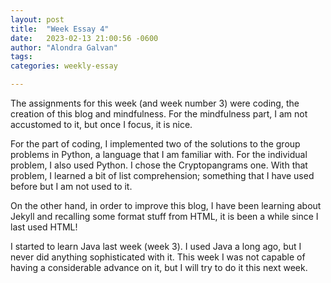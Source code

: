 ```yaml
---
layout: post
title:  "Week Essay 4"
date:   2023-02-13 21:00:56 -0600
author: "Alondra Galvan"
tags:
categories: weekly-essay

---
```


The assignments for this week (and week number 3) were coding, the creation of this blog and mindfulness. For the mindfulness part, I am not accustomed to it, but once I focus, it is nice.

For the part of coding, I implemented two of the solutions to the group problems in Python, a language that I am familiar with. For the individual problem, I also used Python. I chose the Cryptopangrams one. With that problem, I learned a bit of list comprehension; something that I have used before but I am not used to it.

On the other hand, in order to improve this blog, I have been learning about Jekyll and recalling some format stuff from HTML, it is been a while since I last used HTML!

I started to learn Java last week (week 3). I used Java a long ago, but I never did anything sophisticated with it. This week I was not capable of having a considerable advance on it, but I will try to do it this next week.
